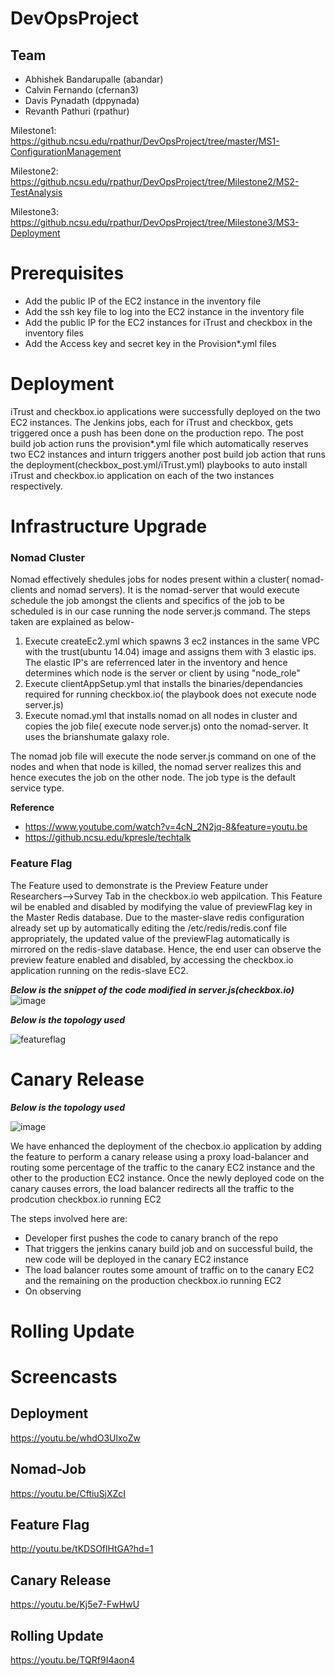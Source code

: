 # DevOpsProject

## Team
* Abhishek Bandarupalle (abandar)
* Calvin Fernando (cfernan3)
* Davis Pynadath (dppynada)
* Revanth Pathuri (rpathur)


Milestone1: https://github.ncsu.edu/rpathur/DevOpsProject/tree/master/MS1-ConfigurationManagement

Milestone2: https://github.ncsu.edu/rpathur/DevOpsProject/tree/Milestone2/MS2-TestAnalysis

Milestone3: https://github.ncsu.edu/rpathur/DevOpsProject/tree/Milestone3/MS3-Deployment

# Prerequisites

* Add the public IP of the EC2 instance in the inventory file
* Add the ssh key file to log into the EC2 instance in the inventory file
* Add the public IP for the EC2 instances for iTrust and checkbox in the inventory files 
* Add the Access key and secret key in the Provision*.yml files


# Deployment

iTrust and checkbox.io applications were successfully deployed on the two EC2 instances.
The Jenkins jobs, each for iTrust and checkbox, gets triggered once a push has been done on the production repo.
The post build job action runs the provision*.yml file which automatically reserves two EC2 instances and inturn triggers another post build job action that runs the deployment(checkbox_post.yml/iTrust.yml) playbooks to auto install iTrust and checkbox.io application on each of the two instances respectively. 


# Infrastructure Upgrade

### Nomad Cluster
Nomad effectively shedules jobs for nodes present within a cluster( nomad-clients and nomad servers). It is the nomad-server that would execute schedule the job amongst the clients and specifics of the job to be scheduled is in our case running the node server.js command.
The steps taken are explained as below-
1) Execute createEc2.yml which spawns 3 ec2 instances in the same VPC with the trust(ubuntu 14.04) image and assigns them with 3 elastic ips. The elastic IP's are referrenced later in the inventory and hence determines which node is the server or client by using "node_role"
3) Execute clientAppSetup.yml that installs the binaries/dependancies required for running checkbox.io( the playbook does not execute node server.js)
3) Execute nomad.yml that installs nomad on all nodes in cluster and copies the job file( execute node server.js) onto the nomad-server. It uses the brianshumate galaxy role.

The nomad job file will execute the node server.js command on one of the nodes and when that node is killed, the nomad server realizes this and hence executes the job on the other node. The job type is the default service type.

**Reference**
* https://www.youtube.com/watch?v=4cN_2N2jq-8&feature=youtu.be
* https://github.ncsu.edu/kpresle/techtalk

### Feature Flag

The Feature used to demonstrate is the Preview Feature under Researchers-->Survey Tab in the checkbox.io web appilcation.
This Feature wil be enabled and disabled by modifying the value of previewFlag key in the Master Redis database. 
Due to the master-slave redis configuration already set up by automatically editing the /etc/redis/redis.conf file appropriately, the updated value  of the previewFlag automatically is mirrored on the redis-slave database. Hence, the end user can observe the preview feature enabled and disabled, by accessing the checkbox.io application running on the redis-slave EC2.

***Below is the snippet of the code modified in server.js(checkbox.io)***
![image](https://media.github.ncsu.edu/user/6391/files/6601656e-ca34-11e7-9fce-fc2719dda4d2)

***Below is the topology used***

![featureflag](https://media.github.ncsu.edu/user/6391/files/1f2600ca-ca3c-11e7-899d-60388fb4a7a3)


# Canary Release

***Below is the topology used***

![image](https://media.github.ncsu.edu/user/6391/files/805f9220-ca3c-11e7-9595-fc54c2ca90ca)

We have enhanced the deployment of the checbox.io application by adding the feature to perform a canary release using a proxy load-balancer and routing some percentage of the traffic to the canary EC2 instance and the other to the production EC2 instance.
Once the newly deployed code on the canary causes errors, the load balancer redirects all the traffic to the prodcution checkbox.io running EC2

The steps involved here are:
* Developer first pushes the code to canary branch of the repo
* That triggers the jenkins canary build job and on successful build, the new code will be deployed in the canary EC2 instance
* The load balancer routes some amount of traffic on to the canary EC2 and the remaining on the production checkbox.io running EC2
* On observing 

# Rolling Update


# Screencasts

## Deployment
https://youtu.be/whdO3UlxoZw

## Nomad-Job
https://youtu.be/CftiuSjXZcI

## Feature Flag
http://youtu.be/tKDSOflHtGA?hd=1

## Canary Release
https://youtu.be/Kj5e7-FwHwU

## Rolling Update
https://youtu.be/TQRf9I4aon4
